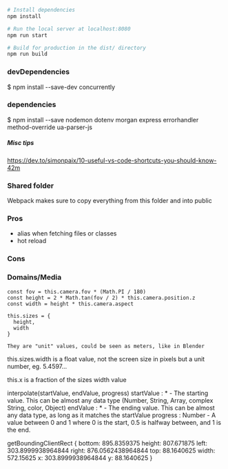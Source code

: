 ``` bash
# Install dependencies
npm install

# Run the local server at localhost:8080
npm run start

# Build for production in the dist/ directory
npm run build
```


### devDependencies
$ npm install --save-dev concurrently 

### dependencies
$ npm install --save nodemon dotenv morgan express errorhandler method-override ua-parser-js


##### Misc tips
https://dev.to/simonpaix/10-useful-vs-code-shortcuts-you-should-know-42m

### Shared folder
Webpack makes sure to copy everything from this folder and into public


### Pros
- alias when fetching files or classes
- hot reload

### Cons




### Domains/Media

```
const fov = this.camera.fov * (Math.PI / 180)
const height = 2 * Math.tan(fov / 2) * this.camera.position.z
const width = height * this.camera.aspect

this.sizes = {
  height,
  width
}

They are "unit" values, could be seen as meters, like in Blender
```

this.sizes.width
is a float value, not the screen size in pixels but a unit number, eg. 5.4597...

this.x
is a fraction of the sizes width value






interpolate(startValue, endValue, progress)
startValue : * - The starting value. This can be almost any data type (Number, String, Array, complex String, color, Object)
endValue : * - The ending value. This can be almost any data type, as long as it matches the startValue
progress : Number - A value between 0 and 1 where 0 is the start, 0.5 is halfway between, and 1 is the end.




getBoundingClientRect
{
  bottom: 895.8359375
  height: 807.671875
  left: 303.8999938964844
  right: 876.0562438964844
  top: 88.1640625
  width: 572.15625
  x: 303.8999938964844
  y: 88.1640625
}